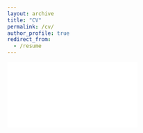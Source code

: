 ```yaml
---
layout: archive
title: "CV"
permalink: /cv/
author_profile: true
redirect_from:
  - /resume
---
```


<embed src="[https://chenwang1997.github.io/assets/WANG_Chen_CV_v2.pdf](https://github.com/ChenWang1997/ChenWang1997.github.io/blob/master/assets/WANG_Chen_CV_v2.pdf)" type='application/pdf'> 
